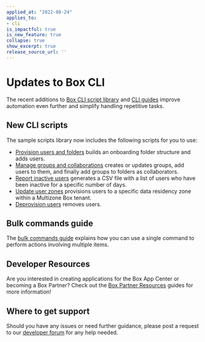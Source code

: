 ```yaml
---
applied_at: "2022-08-24"
applies_to: 
- cli
is_impactful: true
is_new_feature: true
collapse: true
show_excerpt: true
release_source_url: ''
---
```


# Updates to Box CLI

The recent additions to [Box CLI script library][1] and [CLI guides][2]
improve automation even further and simplify handling repetitive tasks.

<!-- more -->

## New CLI scripts

The sample scripts library now includes the following scripts for you to use:

* [Provision users and folders][3] builds an
onboarding folder structure and adds users.
* [Manage groups and collaborations][4] creates or updates groups, add users to them, and finally add groups to folders as collaborators.
* [Report inactive users][5] generates a CSV file with a list of users who have been inactive for a specific number of days.
* [Update user zones][6] provisions users to a specific 
data residency zone within a Multizone Box tenant.
* [Deprovision users][7] removes users.

## Bulk commands guide

The [bulk commands guide][8] explains how you can use a single command to perform actions involving multiple items.

## Developer Resources

Are you interested in creating applications for the Box App Center or becoming a Box Partner? Check out the
[Box Partner Resources][9] guides for more information!

## Where to get support

Should you have any issues or need further guidance, please post a request to
our [developer forum][10] for any help needed.

[1]: g://cli/scripts
[2]: g://cli/cli-docs
[3]: g://cli/scripts/provision-users-folders
[4]: g://cli/scripts/manage-groups-collaborations
[5]: g://cli/scripts/report-inactive-users
[6]: g://cli/scripts/user-zones-mass-update
[7]: g://cli/scripts/deprovision-users
[8]: g://cli/cli-docs/bulk-commands
[9]: https://support.box.com/hc/en-us/community/topics/360001932973-Platform-and-Developer-Forum
[10]: https://support.box.com/hc/en-us/sections/360009473734-Box-Partner-Resources
